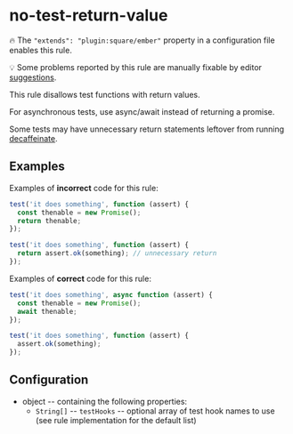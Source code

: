 # no-test-return-value

🔥 The `"extends": "plugin:square/ember"` property in a configuration file enables this rule.

💡 Some problems reported by this rule are manually fixable by editor [suggestions](https://eslint.org/docs/developer-guide/working-with-rules#providing-suggestions).

This rule disallows test functions with return values.

For asynchronous tests, use async/await instead of returning a promise.

Some tests may have unnecessary return statements leftover from running [decaffeinate](https://github.com/decaffeinate/decaffeinate).

## Examples

Examples of **incorrect** code for this rule:

```js
test('it does something', function (assert) {
  const thenable = new Promise();
  return thenable;
});
```

```js
test('it does something', function (assert) {
  return assert.ok(something); // unnecessary return
});
```

Examples of **correct** code for this rule:

```js
test('it does something', async function (assert) {
  const thenable = new Promise();
  await thenable;
});
```

```js
test('it does something', function (assert) {
  assert.ok(something);
});
```

## Configuration

* object -- containing the following properties:
  * `String[]` -- `testHooks` -- optional array of test hook names to use (see rule implementation for the default list)
